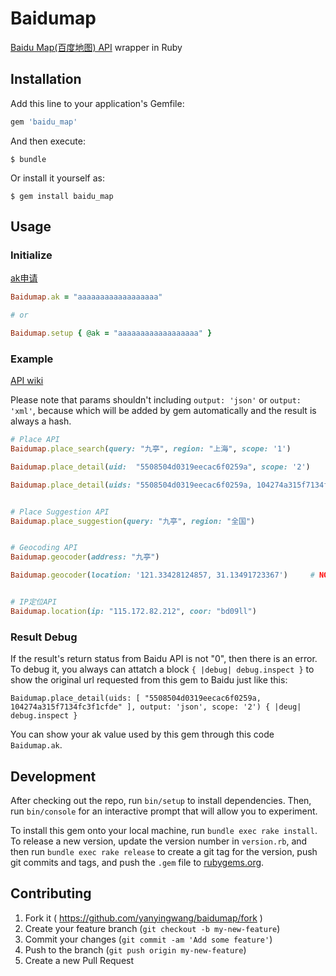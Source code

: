 
# Baidumap
[Baidu Map(百度地图) API](http://developer.baidu.com/map/index.php?title=webapi/guide/webservice-placeapi) wrapper in Ruby




## Installation

Add this line to your application's Gemfile:

```ruby
gem 'baidu_map'
```

And then execute:

    $ bundle

Or install it yourself as:

    $ gem install baidu_map




## Usage

### Initialize

[ak申请](http://lbsyun.baidu.com/apiconsole/key?application=key)

```ruby
Baidumap.ak = "aaaaaaaaaaaaaaaaaa"

# or

Baidumap.setup { @ak = "aaaaaaaaaaaaaaaaaa" }
```




### Example

[API wiki](http://developer.baidu.com/map/index.php?title=webapi)

Please note that params shouldn't including `output: 'json'` or `output: 'xml'`, because which will be added by gem automatically and the result is always a hash.


```ruby
# Place API
Baidumap.place_search(query: "九亭", region: "上海", scope: '1')

Baidumap.place_detail(uid:  "5508504d0319eecac6f0259a", scope: '2')

Baidumap.place_detail(uids: "5508504d0319eecac6f0259a, 104274a315f7134fc3f1cfde", output: 'json', scope: '2')    # NOTE and TODO: there is a bug that "," in uids's value will be translated, so this method is not usable currently.


# Place Suggestion API
Baidumap.place_suggestion(query: "九亭", region: "全国")


# Geocoding API
Baidumap.geocoder(address: "九亭")

Baidumap.geocoder(location: '121.33428124857, 31.13491723367')     # NOTE and TODO: there is a bug that "," in uids's value will be translated, so this method is not usable currently.


# IP定位API
Baidumap.location(ip: "115.172.82.212", coor: "bd09ll")
```




### Result Debug

If the result's return status from Baidu API is not "0", then there is an error. To debug it, you always can attatch a block `{ |debug| debug.inspect }` to show the original url requested from this gem to Baidu just like this:

`Baidumap.place_detail(uids: [ "5508504d0319eecac6f0259a, 104274a315f7134fc3f1cfde" ], output: 'json', scope: '2') { |deug| debug.inspect } `

You can show your ak value used by this gem through this code `Baidumap.ak`.






## Development

After checking out the repo, run `bin/setup` to install dependencies. Then, run `bin/console` for an interactive prompt that will allow you to experiment.

To install this gem onto your local machine, run `bundle exec rake install`. To release a new version, update the version number in `version.rb`, and then run `bundle exec rake release` to create a git tag for the version, push git commits and tags, and push the `.gem` file to [rubygems.org](https://rubygems.org).




## Contributing

1. Fork it ( https://github.com/yanyingwang/baidumap/fork )
2. Create your feature branch (`git checkout -b my-new-feature`)
3. Commit your changes (`git commit -am 'Add some feature'`)
4. Push to the branch (`git push origin my-new-feature`)
5. Create a new Pull Request
